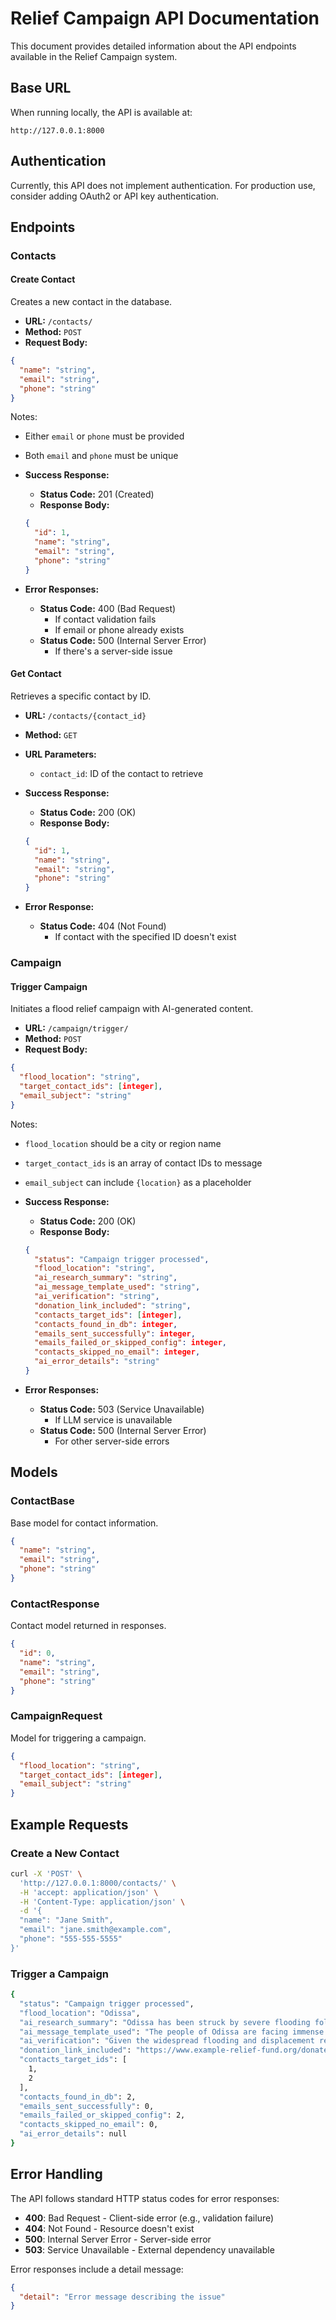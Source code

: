 # Relief Campaign API Documentation

This document provides detailed information about the API endpoints available in the Relief Campaign system.

## Base URL

When running locally, the API is available at:
```
http://127.0.0.1:8000
```

## Authentication

Currently, this API does not implement authentication. For production use, consider adding OAuth2 or API key authentication.

## Endpoints

### Contacts

#### Create Contact

Creates a new contact in the database.

- **URL:** `/contacts/`
- **Method:** `POST`
- **Request Body:**

```json
{
  "name": "string",
  "email": "string",
  "phone": "string"
}
```

Notes:
- Either `email` or `phone` must be provided
- Both `email` and `phone` must be unique

- **Success Response:**
  - **Status Code:** 201 (Created)
  - **Response Body:**
  ```json
  {
    "id": 1,
    "name": "string",
    "email": "string",
    "phone": "string"
  }
  ```

- **Error Responses:**
  - **Status Code:** 400 (Bad Request)
    - If contact validation fails
    - If email or phone already exists
  - **Status Code:** 500 (Internal Server Error)
    - If there's a server-side issue

#### Get Contact

Retrieves a specific contact by ID.

- **URL:** `/contacts/{contact_id}`
- **Method:** `GET`
- **URL Parameters:**
  - `contact_id`: ID of the contact to retrieve

- **Success Response:**
  - **Status Code:** 200 (OK)
  - **Response Body:**
  ```json
  {
    "id": 1,
    "name": "string",
    "email": "string",
    "phone": "string"
  }
  ```

- **Error Response:**
  - **Status Code:** 404 (Not Found)
    - If contact with the specified ID doesn't exist

### Campaign

#### Trigger Campaign

Initiates a flood relief campaign with AI-generated content.

- **URL:** `/campaign/trigger/`
- **Method:** `POST`
- **Request Body:**

```json
{
  "flood_location": "string",
  "target_contact_ids": [integer],
  "email_subject": "string"
}
```

Notes:
- `flood_location` should be a city or region name
- `target_contact_ids` is an array of contact IDs to message
- `email_subject` can include `{location}` as a placeholder

- **Success Response:**
  - **Status Code:** 200 (OK)
  - **Response Body:**
  ```json
  {
    "status": "Campaign trigger processed",
    "flood_location": "string",
    "ai_research_summary": "string",
    "ai_message_template_used": "string",
    "ai_verification": "string",
    "donation_link_included": "string",
    "contacts_target_ids": [integer],
    "contacts_found_in_db": integer,
    "emails_sent_successfully": integer,
    "emails_failed_or_skipped_config": integer,
    "contacts_skipped_no_email": integer,
    "ai_error_details": "string"
  }
  ```

- **Error Responses:**
  - **Status Code:** 503 (Service Unavailable)
    - If LLM service is unavailable
  - **Status Code:** 500 (Internal Server Error)
    - For other server-side errors

## Models

### ContactBase

Base model for contact information.

```json
{
  "name": "string",
  "email": "string",
  "phone": "string"
}
```

### ContactResponse

Contact model returned in responses.

```json
{
  "id": 0,
  "name": "string",
  "email": "string",
  "phone": "string"
}
```

### CampaignRequest

Model for triggering a campaign.

```json
{
  "flood_location": "string",
  "target_contact_ids": [integer],
  "email_subject": "string"
}
```

## Example Requests

### Create a New Contact

```bash
curl -X 'POST' \
  'http://127.0.0.1:8000/contacts/' \
  -H 'accept: application/json' \
  -H 'Content-Type: application/json' \
  -d '{
  "name": "Jane Smith",
  "email": "jane.smith@example.com",
  "phone": "555-555-5555"
}'
```

### Trigger a Campaign

```bash
{
  "status": "Campaign trigger processed",
  "flood_location": "Odissa",
  "ai_research_summary": "Odissa has been struck by severe flooding following torrential monsoon rains, leading to widespread displacement and damage to homes and infrastructure across the state.",
  "ai_message_template_used": "The people of Odissa are facing immense hardship due to the recent devastating floods. Your support can provide crucial aid, including food, clean water, and medical assistance, to those who have lost everything. Please donate now to help us reach those most in need. [Donation Link]",
  "ai_verification": "Given the widespread flooding and displacement reported, relief efforts are undoubtedly necessary.",
  "donation_link_included": "https://www.example-relief-fund.org/donate/flood-support",
  "contacts_target_ids": [
    1,
    2
  ],
  "contacts_found_in_db": 2,
  "emails_sent_successfully": 0,
  "emails_failed_or_skipped_config": 2,
  "contacts_skipped_no_email": 0,
  "ai_error_details": null
}
```

## Error Handling

The API follows standard HTTP status codes for error responses:

- **400**: Bad Request - Client-side error (e.g., validation failure)
- **404**: Not Found - Resource doesn't exist
- **500**: Internal Server Error - Server-side error
- **503**: Service Unavailable - External dependency unavailable

Error responses include a detail message:

```json
{
  "detail": "Error message describing the issue"
}
```
